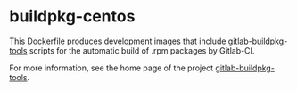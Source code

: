 # buildpkg-centos

This Dockerfile produces development images that include [gitlab-buildpkg-tools](https://gitlab.com/Orange-OpenSource/gitlab-buildpkg-tools) scripts for the automatic build of .rpm packages by Gitlab-CI.

For more information, see the home page of the project [gitlab-buildpkg-tools](https://gitlab.com/Orange-OpenSource/gitlab-buildpkg-tools).
